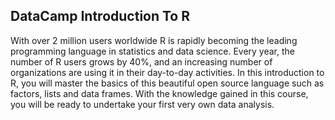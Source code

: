 ## DataCamp Introduction To R

With over 2 million users worldwide R is rapidly becoming the leading programming language in statistics and data science. Every year, the number of R users grows by 40%, and an increasing number of organizations are using it in their day-to-day activities.
In this introduction to R, you will master the basics of this beautiful open source language such as factors, lists and data frames. With the knowledge gained in this course, you will be ready to undertake your first very own data analysis.
